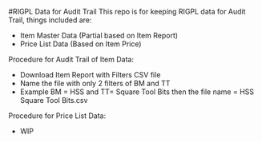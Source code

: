 #RIGPL Data for Audit Trail
This repo is for keeping RIGPL data for Audit Trail, things included are:
 - Item Master Data (Partial based on Item Report)
 - Price List Data (Based on Item Price)
	
Procedure for Audit Trail of Item Data:
 - Download Item Report with Filters CSV file
 - Name the file with only 2 filters of BM and TT
 - Example BM = HSS and TT= Square Tool Bits then the file name = HSS Square Tool Bits.csv
	
Procedure for Price List Data:
 - WIP